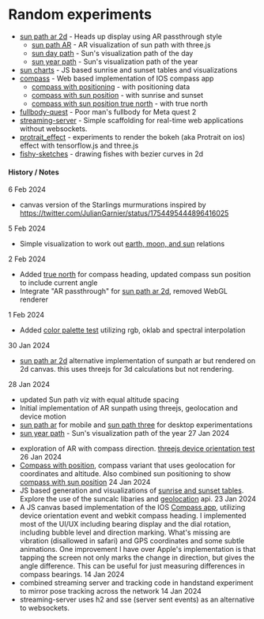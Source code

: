 # Random experiments

- [sun path ar 2d](cosmos/sunpath_three_ar_2d.html) - Heads up display using AR passthrough style
  - [sun path AR](cosmos/sunpath_three_ar.html) - AR visualization of sun path with three.js
  - [sun day path](cosmos/sunpath_three.html) - Sun's visualization path of the day
  - [sun year path](cosmos/sunpath_three_year.html) - Sun's visualization path of the year
- [sun charts](cosmos/suncharts.html) - JS based sunrise and sunset tables and visualizations
- [compass](cosmos/compass.html) - Web based implementation of IOS compass app
  - [compass with positioning](cosmos/compass_position.html) - with positioning data
  - [compass with sun position](cosmos/compass_sun.html) - with sunrise and sunset
  - [compass with sun position true north](cosmos/compass_sun_north.html) - with true north
- [fullbody-quest](fullbody-quest) - Poor man's fullbody for Meta quest 2
- [streaming-server](streaming-server) - Simple scaffolding for real-time web applications without websockets.
- [protrait_effect](protrait_effect) - experiments to render the bokeh (aka Protrait on ios) effect with tensorflow.js and three.js
- [fishy-sketches](fishy-sketches) - drawing fishes with bezier curves in 2d

#### History / Notes

6 Feb 2024
- canvas version of the Starlings murmurations inspired by https://twitter.com/JulianGarnier/status/1754495444896416025

5 Feb 2024
- Simple visualization to work out [earth, moon, and sun](earthmoonsunsim.html) relations

2 Feb 2024
- Added [true north](cosmos/compass_sun_north.html) for compass heading, updated compass sun position to include current angle
- Integrate "AR passthrough" for [sun path ar 2d](cosmos/sunpath_three_ar_2d.html), removed WebGL renderer

1 Feb 2024
- Added [color palette test](cosmos/skycolor.html) utilizing rgb, oklab and spectral interpolation

30 Jan 2024
- [sun path ar 2d](cosmos/sunpath_three_ar_2d.html) alternative implementation of sunpath ar but rendered on 2d canvas. this uses threejs for 3d calculations but not rendering.

28 Jan 2024
* updated Sun path viz with equal altitude spacing
* Initial implementation of AR sunpath using threejs, geolocation and device motion
* [sun path ar](cosmos/sunpath_three_ar.html) for mobile and [sun path three](cosmos/sunpath_three.html) for desktop experimentations
* [sun year path](cosmos/sunpath_three_year.html) - Sun's visualization path of the year
27 Jan 2024
- exploration of AR with compass direction. [threejs device orientation test](cosmos/compass_three_ar_orient_test.html)
26 Jan 2024
- [Compass with position](cosmos/compass_position.html), compass variant that uses geolocation for coordinates and altitude. Also combined sun positioning to show [compass with sun position](cosmos/compass_sun.html)
24 Jan 2024
 - JS based generation and visualizations of [sunrise and sunset tables](cosmos/suncharts.html). Explore the use of the suncalc libaries and [geolocation](cosmos/location.html) api.
23 Jan 2024
 - A JS canvas based implementation of the IOS [Compass app](cosmos/compass.html), utilizing device orientation event and webkit compass heading. I implemented most of the UI/UX including bearing display and the dial rotation, including bubble level and direction marking. What's missing are vibration (disallowed in safari) and GPS coordinates and some subtle animations. One improvement I have over Apple's implementation
  is that tapping the screen not only marks the change in direction, but gives the angle difference. This
  can be useful for just measuring differences in compass bearings.
14 Jan 2024
 - combined streaming server and tracking code in handstand experiment to mirror pose tracking across the network
14 Jan 2024
 - streaming-server uses h2 and sse (server sent events) as an alternative to websockets.
